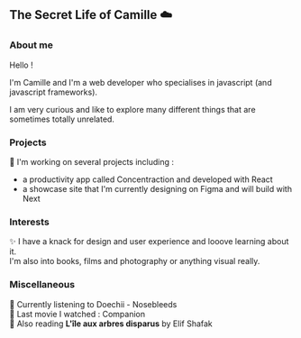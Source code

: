 ## The Secret Life of Camille :cloud:
### About me
Hello ! 

I'm Camille and I'm a web developer who specialises in javascript (and javascript frameworks). 

I am very curious and like to explore many different things that are sometimes totally unrelated. 

### Projects

:construction_worker: I'm working on several projects including : 
- a productivity app called Concentraction and developed with React
- a showcase site that I'm currently designing on Figma and will build with Next

### Interests
:sparkles: I have a knack for design and user experience and looove learning about it.   
I'm also into books, films and photography or anything visual really. 

### Miscellaneous

:musical_note: Currently listening to Doechii - Nosebleeds  
:movie_camera: Last movie I watched : Companion  
📖 Also reading **L'île aux arbres disparus** by Elif Shafak


<!--
**CYL-B/CYL-B** is a ✨ _special_ ✨ repository because its `README.md` (this file) appears on your GitHub profile.

Here are some ideas to get you started:

- 🔭 I’m currently working on ...
- 🌱 I’m currently learning ...
- 👯 I’m looking to collaborate on ...
- 🤔 I’m looking for help with ...
- 💬 Ask me about ...
- 📫 How to reach me: ...
- 😄 Pronouns: ...
- ⚡ Fun fact: ...
-->
